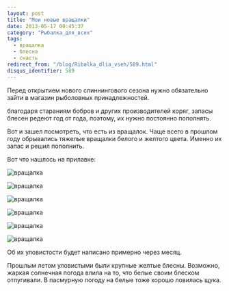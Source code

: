 ```yaml
---
layout: post
title: "Мои новые вращалки"
date: 2013-05-17 00:45:37
category: "Рыбалка_для_всех"
tags:
  - вращалка
  - блесна
  - снасть
redirect_from: "/blog/Ribalka_dlia_vseh/589.html"
disqus_identifier: 589
---
```

Перед открытием нового спиннингового сезона нужно обязательно зайти в
магазин рыболовных принадлежностей.

благодаря стараниям бобров и других производителей коряг, запасы блесен
редеют год от года, поэтому, их нужно постоянно пополнять.

Вот и зашел посмотреть, что есть из вращалок. Чаще всего в прошлом году
обрывались тяжелые вращалки белого и желтого цвета. Именно их запас и
решил пополнить.

Вот что нашлось на прилавке:

![вращалка](http://fishingguru.ru/uploads/images/00/00/01/2013/06/07/66ca94.jpg)

![вращалка](http://fishingguru.ru/uploads/images/00/00/01/2013/06/07/a2173d.jpg)

![вращалка](http://fishingguru.ru/uploads/images/00/00/01/2013/06/07/679961.jpg)

![вращалка](http://fishingguru.ru/uploads/images/00/00/01/2013/06/07/5fe98e.jpg)

![вращалка](http://fishingguru.ru/uploads/images/00/00/01/2013/06/07/c798f7.jpg)

![вращалка](http://fishingguru.ru/uploads/images/00/00/01/2013/06/07/0a1f91.jpg)

Об их уловистости будет написано примерно через месяц.

Прошлым летом уловистыми были крупные желтые блесны. Возможно, жаркая
солнечная погода влила на то, что белые своим блеском отпугивали. В
пасмурную погоду на белые тоже хорошо ловилась щука.
